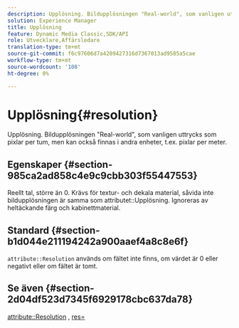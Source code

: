 ```yaml
---
description: Upplösning. Bildupplösningen "Real-world", som vanligen uttrycks som pixlar per tum, men kan också finnas i andra enheter, t.ex. pixlar per meter.
solution: Experience Manager
title: Upplösning
feature: Dynamic Media Classic,SDK/API
role: Utvecklare,Affärsledare
translation-type: tm+mt
source-git-commit: f6c97606d7a4209427316d7367013ad9585a5cae
workflow-type: tm+mt
source-wordcount: '108'
ht-degree: 0%

---
```



# Upplösning{#resolution}

Upplösning. Bildupplösningen &quot;Real-world&quot;, som vanligen uttrycks som pixlar per tum, men kan också finnas i andra enheter, t.ex. pixlar per meter.

## Egenskaper {#section-985ca2ad858c4e9c9cbb303f55447553}

Reellt tal, större än 0. Krävs för textur- och dekala material, såvida inte bildupplösningen är samma som attributet::Upplösning. Ignoreras av heltäckande färg och kabinettmaterial.

## Standard {#section-b1d044e211194242a900aaef4a8c8e6f}

`attribute::Resolution` används om fältet inte finns, om värdet är 0 eller negativt eller om fältet är tomt.

## Se även {#section-2d04df523d7345f6929178cbc637da78}

[attribute::Resolution](../../../../../ir-api/material-cat/image-rendering-api-ref/c-ir-material-catalog/c-ir-material-data-reference/r-ir-resolution-dataref.md#reference-09fe14e6bfbf4db6b7f4369fffecc806) ,  [res=](../../../../../ir-api/http-protocol/image-rendering-api-ref/c-ir-http-protocol-ref/c-ir-http-protocol-command-reference/r-ir-res.md#reference-0ad9de8887144c83a6db97b4994f7c04)
